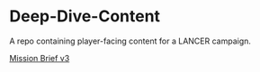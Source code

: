# Deep-Dive-Content
A repo containing player-facing content for a LANCER campaign.

[Mission Brief v3](Mission%20Brief%20v3.md)
